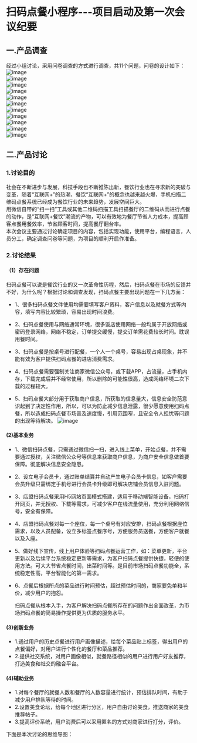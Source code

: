 # 扫码点餐小程序---项目启动及第一次会议纪要

## 一.产品调查

经过小组讨论，采用问卷调查的方式进行调查，共11个问题，问卷的设计如下：<br>
![image](https://github.com/resisterdkdk/newhug/blob/master/img/1.png)<br>
![image](https://github.com/resisterdkdk/newhug/blob/master/img/2.png)<br>
![image](https://github.com/resisterdkdk/newhug/blob/master/img/3.png)<br>
![image](https://github.com/resisterdkdk/newhug/blob/master/img/4.png)<br>
![image](https://github.com/resisterdkdk/newhug/blob/master/img/5.png)<br>
![image](https://github.com/resisterdkdk/newhug/blob/master/img/6.png)<br>
![image](https://github.com/resisterdkdk/newhug/blob/master/img/7.png)<br>
![image](https://github.com/resisterdkdk/newhug/blob/master/img/8.png)<br>
![image](https://github.com/resisterdkdk/newhug/blob/master/img/10.png)<br>
![image](https://github.com/resisterdkdk/newhug/blob/master/img/11.png)<br>
![image](https://github.com/resisterdkdk/newhug/blob/master/img/12.png)<br>

## 二.产品讨论
### 1.讨论目的
社会在不断进步与发展，科技手段也不断推陈出新，餐饮行业也在寻求新的突破与变革，随着“互联网+”的热潮，餐饮“互联网+”的概念也越来越火爆，手机扫描二维码点餐系统已经成为餐饮行业的未来趋势，发展空间巨大。<br>
用微信自带的“扫一扫”工具或其他二维码扫描工具扫描餐厅的二维码从而进行点餐的动作，是“互联网+餐饮”潮流的产物，可以有效地为餐厅节省人力成本，提高顾客点餐用餐效率，节省顾客时间，提高餐厅翻台率。<br>
本次会议主要通过讨论确定项目的内容，包括实现功能，使用平台，编程语言，人员分工，确定调查问卷等问题，为项目的顺利开启作准备。
  
### 2.讨论结果
#### （1）存在问题  
   扫码点餐可以说是餐饮行业的又一次革命性历程，然后，扫码点餐在市场的反馈并不好，为什么呢？根据讨论和调查发现，扫码点餐主要出现问题在一下几方面：<br>

* 1、很多扫码点餐文件使用均需要填写客户资料，客户信息以及就餐方式等内容，填写内容比较繁琐，容易出现时间浪费。

* 2、扫码点餐使用与网络通常环境，很多饭店使用网络一般均属于开放网络或密码登录网络，网络不稳定，订单提交缓慢，提交订单需花费较长时间。耽误用餐时间。

* 3、扫码点餐是按桌号进行配餐，一个人一个桌号，容易出现占桌现象，并不能有效为客户提供扫码点餐的进店消费需求。

* 4、扫码点餐需要强制关注商家微信公众号，或下载APP，占流量，占手机内存，下载完成后并不经常使用，所以删除的可能性很高，造成网络环境二次下载的过程较大。

* 5、扫码点餐大部分用于获取商户信息，所获取的信息量大，信息安全防范意识起到了决定性作用，所以，可以为防止减少信息泄露，很少愿意使用扫码点餐，所以造成扫码点餐市场普及速度慢，引用范围窄，且安全令人担忧等问题的出现等待解决。
![image](https://github.com/resisterdkdk/newhug/blob/master/img/13.png)<br>

#### (2)基本业务
* 1、微信扫码点餐，只需通过微信扫一扫，进入线上菜单，开始点餐，并不需要通过授权，关注微信公众号等信息来获取商户信息，为商户安全信息做首要保障。彻底解决信息安全隐患。

* 2、设立电子会员卡，通过账单结算并自动产生电子会员卡信息，如客户需要会员升级只需绑定手机号进行会员卡升级即可解决店铺会员信息入驻问题。

* 3、店盟扫码点餐采用H5网站页面模式搭建，适用于移动端智能设备，扫码打开网页，并无授权、下载等需求，可减少客户在线流量使用，充分利用网络信号，安全有保障。

* 4、店盟扫码点餐对每一个座位，每一个桌号有对应安排，扫码点餐根据座位需求，以及人员配备，设立多标签点餐序号，方便服务员送餐，方便客户就餐以及入座。

* 5、做好线下宣传，线上用户体验等扫码点餐运营工作，如：菜单更新，平台更新以及后续平台系统稳定更新等需求，为客户扫码点餐提供快捷，轻便的使用方法。可大大节省点餐时间，出菜时间等。是目前市场扫码点餐功能全，系统稳定性高，平台智能化的第一需求。
* 6、点餐后根据所点的菜品进行时间预估，超过预估时间的，商家要免单和半价，减少用户的抱怨。

    扫码点餐从根本入手，为客户解决扫码点餐所存在的问题作出全面改革，为市场扫码点餐的简易操作提供更为优质的服务水平。
#### (3)创新业务
* 1.通过用户的历史点餐进行用户画像描述，给每个菜品贴上标签，得出用户的点餐偏好，对用户进行个性化的餐厅和菜品推荐。
* 2.提供社交系统，对用户画像相似，就餐路径相似的用户进行用户好友推荐，打造美食和社交的融合平台。

#### (4)辅助业务
* 1.对每个餐厅的就餐人数和餐厅的人数容量进行统计，预估排队时间，有助于减少用户排队等待的时间。
* 2.设置美食论坛，给每个地区进行分区，用户自由讨论美食，推送商家的美食推荐帖子。
* 3.提高评价系统，用户消费后可以采用匿名的方式对商家进行打分，评价。

下面是本次讨论的思维导图：

